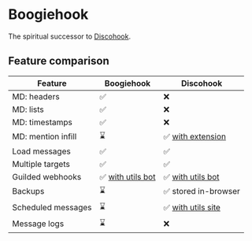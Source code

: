 # Boogiehook

The spiritual successor to [Discohook](https://github.com/discohook).

## Feature comparison

| Feature            | Boogiehook                                      | Discohook                                              |
|--------------------|-------------------------------------------------|--------------------------------------------------------|
| MD: headers        | ✅                                               | ❌                                                      |
| MD: lists          | ✅                                               | ❌                                                      |
| MD: timestamps     | ✅                                               | ❌                                                      |
| MD: mention infill | ⌛                                               | ✅ [with extension](https://dutils.shay.cat/extension)  |
| Load messages      | ✅                                               | ✅                                                      |
| Multiple targets   | ✅                                               | ✅                                                      |
| Guilded webhooks   | ✅ [with utils bot](https://dutils.shay.cat/bot) | ✅ [with utils bot](https://dutils.shay.cat/bot)        |
| Backups            | ⌛                                               | ✅ stored in-browser                                    |
| Scheduled messages | ⌛                                               | ✅ [with utils site](https://dutils.shay.cat/scheduler) |
| Message logs       | ⌛                                               | ❌                                                      |
